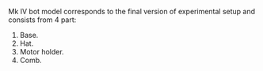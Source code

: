 Mk IV bot model corresponds to the final version of experimental setup and consists from 4 part:
1. Base.
2. Hat.
3. Motor holder.
4. Comb.
